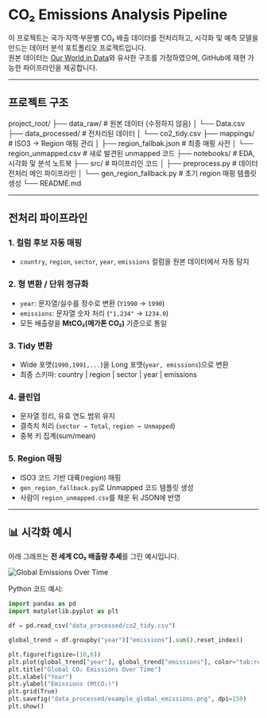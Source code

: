 # CO₂ Emissions Analysis Pipeline

이 프로젝트는 국가·지역·부문별 CO₂ 배출 데이터를 전처리하고, 시각화 및 예측 모델을 만드는 데이터 분석 포트폴리오 프로젝트입니다.  
원본 데이터는 [Our World in Data](https://ourworldindata.org/co2-and-greenhouse-gas-emissions)와 유사한 구조를 가정하였으며, GitHub에 재현 가능한 파이프라인을 제공합니다.

---

## 프로젝트 구조

project_root/
├── data_raw/ # 원본 데이터 (수정하지 않음)
│ └── Data.csv
├── data_processed/ # 전처리된 데이터
│ └── co2_tidy.csv
├── mappings/ # ISO3 → Region 매핑 관리
│ ├── region_fallbak.json # 최종 매핑 사전
│ └── region_unmapped.csv # 새로 발견된 unmapped 코드
├── notebooks/ # EDA, 시각화 및 분석 노트북
├── src/ # 파이프라인 코드
│ ├── preprocess.py # 데이터 전처리 메인 파이프라인
│ └── gen_region_fallback.py # 초기 region 매핑 템플릿 생성
└── README.md

---

## 전처리 파이프라인

### 1. 컬럼 후보 자동 매핑
- `country`, `region`, `sector`, `year`, `emissions` 컬럼을 원본 데이터에서 자동 탐지  

### 2. 형 변환 / 단위 정규화
- `year`: 문자열/실수를 정수로 변환 (`Y1990` → `1990`)  
- `emissions`: 문자열 숫자 처리 (`"1,234"` → `1234.0`)  
- 모든 배출량을 **MtCO₂(메가톤 CO₂)** 기준으로 통일  

### 3. Tidy 변환
- Wide 포맷(`1990,1991,...`)을 Long 포맷(`year, emissions`)으로 변환  
- 최종 스키마: country | region | sector | year | emissions


### 4. 클린업
- 문자열 정리, 유효 연도 범위 유지  
- 결측치 처리 (`sector → Total`, `region → Unmapped`)  
- 중복 키 집계(sum/mean)  

### 5. Region 매핑
- ISO3 코드 기반 대륙(region) 매핑  
- `gen_region_fallback.py`로 Unmapped 코드 템플릿 생성  
- 사람이 `region_unmapped.csv`를 채운 뒤 JSON에 반영  

---

## 📊 시각화 예시

아래 그래프는 **전 세계 CO₂ 배출량 추세**를 그린 예시입니다.

![Global Emissions Over Time](data_processed/example_global_emissions.png)

Python 코드 예시:
```python
import pandas as pd
import matplotlib.pyplot as plt

df = pd.read_csv("data_processed/co2_tidy.csv")

global_trend = df.groupby("year")["emissions"].sum().reset_index()

plt.figure(figsize=(10,6))
plt.plot(global_trend["year"], global_trend["emissions"], color="tab:red")
plt.title("Global CO₂ Emissions Over Time")
plt.xlabel("Year")
plt.ylabel("Emissions (MtCO₂)")
plt.grid(True)
plt.savefig("data_processed/example_global_emissions.png", dpi=150)
plt.show()
